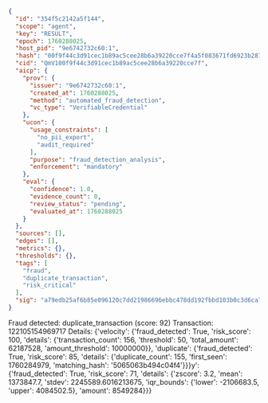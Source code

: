 ```json
{
  "id": "354f5c2142a5f144",
  "scope": "agent",
  "key": "RESULT",
  "epoch": 1760288025,
  "host_pid": "9e6742732c60:1",
  "hash": "00f9f44c3d91cec1b89ac5cee28b6a39220cce7f4a5f083671fd6923b287db3b",
  "cid": "QmV100f9f44c3d91cec1b89ac5cee28b6a39220cce7f",
  "aicp": {
    "prov": {
      "issuer": "9e6742732c60:1",
      "created_at": 1760288025,
      "method": "automated_fraud_detection",
      "vc_type": "VerifiableCredential"
    },
    "ucon": {
      "usage_constraints": [
        "no_pii_export",
        "audit_required"
      ],
      "purpose": "fraud_detection_analysis",
      "enforcement": "mandatory"
    },
    "eval": {
      "confidence": 1.0,
      "evidence_count": 0,
      "review_status": "pending",
      "evaluated_at": 1760288025
    }
  },
  "sources": [],
  "edges": [],
  "metrics": {},
  "thresholds": {},
  "tags": [
    "fraud",
    "duplicate_transaction",
    "risk_critical"
  ],
  "sig": "a79edb25af6b85e096120c7dd21986696ebbc478dd192fbbd103b0c3d6ca703c"
}
```

Fraud detected: duplicate_transaction (score: 92)
Transaction: 122105154969717
Details: {'velocity': {'fraud_detected': True, 'risk_score': 100, 'details': {'transaction_count': 156, 'threshold': 50, 'total_amount': 62187528, 'amount_threshold': 10000000}}, 'duplicate': {'fraud_detected': True, 'risk_score': 85, 'details': {'duplicate_count': 155, 'first_seen': 1760284979, 'matching_hash': '5065063b494c04f4'}}}y': {'fraud_detected': True, 'risk_score': 71, 'details': {'zscore': 3.2, 'mean': 1373847.7, 'stdev': 2245589.6016213675, 'iqr_bounds': {'lower': -2106683.5, 'upper': 4084502.5}, 'amount': 8549284}}}